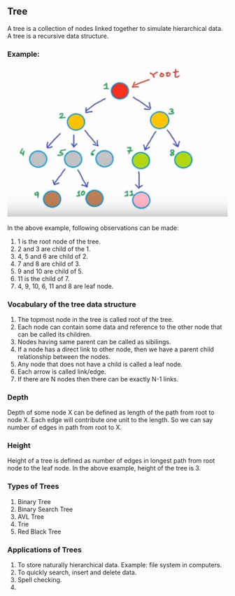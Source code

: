 ## Tree

A tree is a collection of nodes linked together to simulate hierarchical data. A tree is a recursive data structure. 

### Example:

![Tree Example](./treeExample.JPG)

In the above example, following observations can be made:

1. 1 is the root node of the tree.
2. 2 and 3 are child of the 1.
3. 4, 5 and 6 are child of 2. 
4. 7 and 8 are child of 3. 
5. 9 and 10 are child of 5. 
6. 11 is the child of 7.
7. 4, 9, 10, 6, 11 and 8 are leaf node.

### Vocabulary of the tree data structure

1. The topmost node in the tree is called root of the tree. 
2. Each node can contain some data and reference to the other node that can be called its children.
3. Nodes having same parent can be called as sibilings.
4. If a node has a direct link to other node, then we have a parent child relationship between the nodes.
5. Any node that does not have a child is called a leaf node. 
6. Each arrow is called link/edge.
7. If there are N nodes then there can be exactly N-1 links.

### Depth

Depth of some node X can be defined as length of the path from root to node X. Each edge will contribute one unit to the length. So we can say number of edges in path from root to X.

### Height

Height of a tree is defined as number of edges in longest path from root node to the leaf node. 
In the above example, height of the tree is 3.

### Types of Trees

1. Binary Tree
2. Binary Search Tree
3. AVL Tree
4. Trie
5. Red Black Tree

### Applications of Trees

1. To store naturally hierarchical data. Example: file system in computers.
2. To quickly search, insert and delete data.
3. Spell checking. 
2. 